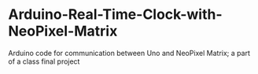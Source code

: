 # Arduino-Real-Time-Clock-with-NeoPixel-Matrix
Arduino code for communication between Uno and NeoPixel Matrix; a part of a class final project
